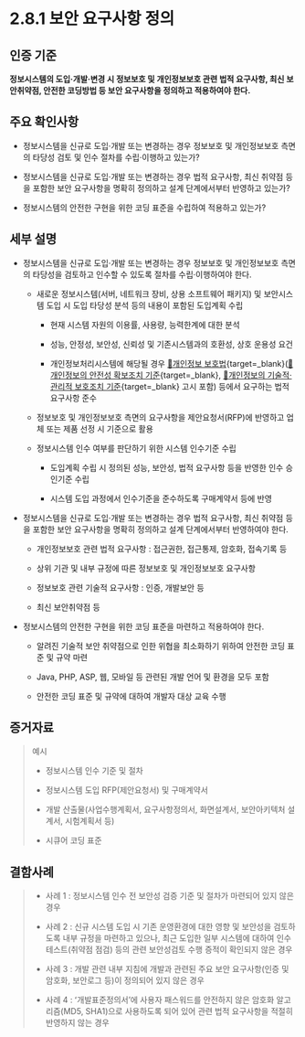 # 2.8.1 보안 요구사항 정의

## 인증 기준

**정보시스템의 도입·개발·변경 시 정보보호 및 개인정보보호 관련 법적 요구사항, 최신 보안취약점, 안전한 코딩방법 등 보안 요구사항을 정의하고 적용하여야 한다.**

## 주요 확인사항

- 정보시스템을 신규로 도입·개발 또는 변경하는 경우 정보보호 및 개인정보보호 측면의 타당성 검토 및 인수 절차를 수립·이행하고 있는가?

- 정보시스템을 신규로 도입·개발 또는 변경하는 경우 법적 요구사항, 최신 취약점 등을 포함한 보안 요구사항을 명확히 정의하고 설계 단계에서부터 반영하고 있는가?

- 정보시스템의 안전한 구현을 위한 코딩 표준을 수립하여 적용하고 있는가?

## 세부 설명

- 정보시스템을 신규로 도입·개발 또는 변경하는 경우 정보보호 및 개인정보보호 측면의 타당성을 검토하고 인수할 수 있도록 절차를 수립·이행하여야 한다.

    - 새로운 정보시스템(서버, 네트워크 장비, 상용 소프트웨어 패키지) 및 보안시스템 도입 시 도입 타당성 분석 등의 내용이 포함된 도입계획 수립

        - 현재 시스템 자원의 이용률, 사용량, 능력한계에 대한 분석

        - 성능, 안정성, 보안성, 신뢰성 및 기존시스템과의 호환성, 상호 운용성 요건

        - 개인정보처리시스템에 해당될 경우 [🔗개인정보 보호법](https://www.law.go.kr/법령/개인정보보호법 "새 창에서 열기"){target=_blank}([🔗개인정보의 안전성 확보조치 기준](https://www.law.go.kr/행정규칙/(개인정보보호위원회)개인정보의안전성확보조치기준 "새 창에서 열기"){target=_blank}, [🔗개인정보의 기술적·관리적 보호조치 기준](https://www.law.go.kr/행정규칙/(개인정보보호위원회)개인정보의기술적·관리적보호조치기준 "새 창에서 열기"){target=_blank} 고시 포함) 등에서 요구하는 법적 요구사항 준수

    - 정보보호 및 개인정보보호 측면의 요구사항을 제안요청서(RFP)에 반영하고 업체 또는 제품 선정 시 기준으로 활용

    - 정보시스템 인수 여부를 판단하기 위한 시스템 인수기준 수립

        - 도입계획 수립 시 정의된 성능, 보안성, 법적 요구사항 등을 반영한 인수 승인기준 수립

        - 시스템 도입 과정에서 인수기준을 준수하도록 구매계약서 등에 반영

- 정보시스템을 신규로 도입·개발 또는 변경하는 경우 법적 요구사항, 최신 취약점 등을 포함한 보안 요구사항을 명확히 정의하고 설계 단계에서부터 반영하여야 한다.

    - 개인정보보호 관련 법적 요구사항 : 접근권한, 접근통제, 암호화, 접속기록 등

    - 상위 기관 및 내부 규정에 따른 정보보호 및 개인정보보호 요구사항

    - 정보보호 관련 기술적 요구사항 : 인증, 개발보안 등

    - 최신 보안취약점 등

- 정보시스템의 안전한 구현을 위한 코딩 표준을 마련하고 적용하여야 한다.

    - 알려진 기술적 보안 취약점으로 인한 위협을 최소화하기 위하여 안전한 코딩 표준 및 규약 마련

    - Java, PHP, ASP, 웹, 모바일 등 관련된 개발 언어 및 환경을 모두 포함

    - 안전한 코딩 표준 및 규약에 대하여 개발자 대상 교육 수행

## 증거자료

> 예시
>
> - 정보시스템 인수 기준 및 절차
>
> - 정보시스템 도입 RFP(제안요청서) 및 구매계약서
>
> - 개발 산출물(사업수행계획서, 요구사항정의서, 화면설계서, 보안아키텍처 설계서, 시험계획서 등)
>
> - 시큐어 코딩 표준

## 결함사례

> - 사례 1 : 정보시스템 인수 전 보안성 검증 기준 및 절차가 마련되어 있지 않은 경우
>
> - 사례 2 : 신규 시스템 도입 시 기존 운영환경에 대한 영향 및 보안성을 검토하도록 내부 규정을 마련하고 있으나, 최근 도입한 일부 시스템에 대하여 인수테스트(취약점 점검) 등의 관련 보안성검토 수행 증적이 확인되지 않은 경우
>
> - 사례 3 : 개발 관련 내부 지침에 개발과 관련된 주요 보안 요구사항(인증 및 암호화, 보안로그 등)이 정의되어 있지 않은 경우
>
> - 사례 4 : ʻ개발표준정의서ʼ에 사용자 패스워드를 안전하지 않은 암호화 알고리즘(MD5, SHA1)으로 사용하도록 되어 있어 관련 법적 요구사항을 적절히 반영하지 않는 경우
